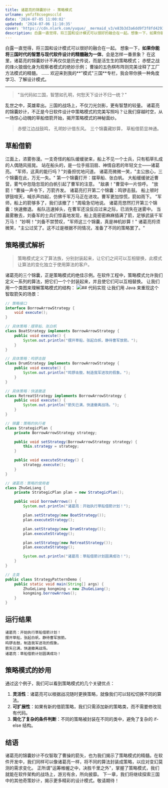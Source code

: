 ```yaml
---
title: 诸葛亮的锦囊妙计 - 策略模式
urlname: ymfzf8csegmsccld
date: '2024-07-05 11:00:02'
updated: '2024-07-06 11:10:35'
cover: 'https://cdn.nlark.com/yuque/__mermaid_v3/e83b3d3a6dd9f3f8fd4293cf1e31b68a.svg'
description: 白露一直觉得，将三国和设计模式可以很好的融合在一起。想象一下，如果你能将三国时代的智慧与现代软件设计的精髓融为一体，会是怎样一番景象？在这里，诸葛亮的锦囊妙计不再仅仅是历史传说，而是活生生的策略模式；赤壁之战的烽火狼烟化身为观察者模式的绝妙示例；曹操的五色棋布阵则完美诠释了工厂方法模式的精髓。...
---
```

白露一直觉得，将三国和设计模式可以很好的融合在一起。
想象一下，**如果你能将三国时代的智慧与现代软件设计的精髓融为一体**，会是怎样一番景象？
在这里，诸葛亮的锦囊妙计不再仅仅是历史传说，而是活生生的策略模式；
赤壁之战的烽火狼烟化身为观察者模式的绝妙示例；
曹操的五色棋布阵则完美诠释了工厂方法模式的精髓。
……
欢迎来到我的**"模式"三国**专栏，我会带你换一种角度学习、了解设计模式。

---

> "当代码如三国，智慧如孔明，何愁天下设计不归一统？"

乱世之中，英雄辈出。三国的战场上，不仅刀光剑影，更有智慧的较量。
诸葛亮的锦囊妙计，不正是今日软件设计中策略模式的完美写照吗？让我们穿越时空，从一场惊心动魄的草船借箭开始，揭开策略模式的神秘面纱。
> 赤壁江边战鼓鸣，
孔明妙计借东风。
三个锦囊藏妙算，
草船借箭显神通。

## 草船借箭
江面上，浓雾弥漫。一支奇怪的船队缓缓驶来，船上不见一个士兵，只有稻草扎成的人偶随风摇晃。
站在船头的，是一位手摇羽扇、神情自若的年轻文士——诸葛亮。
"军师，这真的能行吗？"刘备担忧地问道。
诸葛亮微微一笑，"主公放心，三个锦囊在此，万无一失。"
第一个锦囊打开：摆草船、张白帆。
大船缓缓驶近曹营，雾气中忽隐忽现的白帆引起了曹军的注意。
"敌袭！"曹营中一片惊呼。
"放箭！"曹操一声令下，万箭齐发。
诸葛亮打开第二个锦囊：鸣锣击鼓。
船上顿时锣鼓喧天，喊杀声四起，仿佛千军万马正在进攻。曹军更加惊慌，箭如雨下。
"军师，船上的箭够多了，我们该撤了！"周瑜急切地说。
诸葛亮悠然打开第三个锦囊：快速撤退。
船队迅速掉头，在曹军还没反应过来之际，已消失在迷雾中。
当晨雾散去，刘备军的士兵们惊喜地发现，船上竟密密麻麻插满了箭，足够武装千军万马！
"妙啊！"刘备不禁赞叹，"军师这三个锦囊，真是神机妙算！"
诸葛亮捋须微笑，"主公过奖了。这不过是根据不同情况，准备了不同的策略罢了。"
## 策略模式解析
> 策略模式定义了算法族，分别封装起来，让它们之间可以互相替换，此模式让算法的变化独立于使用算法的客户。

诸葛亮的三个锦囊，正是策略模式的绝佳示例。在软件工程中，策略模式允许我们定义一系列的算法，把它们一个个封装起来，并且使它们可以互相替换。
让我们用一个类图来理解策略模式的结构：
![](https://oss1.aistar.cool/elog-offer-now/fd5d664ba00f5f83a9b85e70d0b6c379.svg)## 代码实现
让我们用 Java 来重现这个智取箭矢的场景：
```java
// 策略接口
interface BorrowArrowStrategy {
    void execute();
}

// 具体策略：摆草船、张白帆
class BoatStrategy implements BorrowArrowStrategy {
    public void execute() {
        System.out.println("摆开草船，张起白帆，静待曹军放箭。");
    }
}

// 具体策略：鸣锣击鼓
class DrumStrategy implements BorrowArrowStrategy {
    public void execute() {
        System.out.println("鸣锣击鼓，制造我军进攻的假象。");
    }
}

// 具体策略：快速撤退
class RetreatStrategy implements BorrowArrowStrategy {
    public void execute() {
        System.out.println("箭矢已满，快速撤离战场。");
    }
}

// 锦囊：策略的执行者
class StrategicPlan {
    private BorrowArrowStrategy strategy;

    public void setStrategy(BorrowArrowStrategy strategy) {
        this.strategy = strategy;
    }

    public void executeStrategy() {
        strategy.execute();
    }
}

// 诸葛亮：策略的使用者
class ZhuGeLiang {
    private StrategicPlan plan = new StrategicPlan();

    public void borrowArrows() {
        System.out.println("诸葛亮：开始执行草船借箭计划！");

        plan.setStrategy(new BoatStrategy());
        plan.executeStrategy();

        plan.setStrategy(new DrumStrategy());
        plan.executeStrategy();

        plan.setStrategy(new RetreatStrategy());
        plan.executeStrategy();

        System.out.println("诸葛亮：草船借箭计划圆满成功！");
    }
}

// 主类
public class StrategyPatternDemo {
    public static void main(String[] args) {
        ZhuGeLiang kongming = new ZhuGeLiang();
        kongming.borrowArrows();
    }
}
```
## 运行结果
```
诸葛亮：开始执行草船借箭计划！
摆开草船，张起白帆，静待曹军放箭。
鸣锣击鼓，制造我军进攻的假象。
箭矢已满，快速撤离战场。
诸葛亮：草船借箭计划圆满成功！
```
## 策略模式的妙用
通过这个例子，我们可以看到策略模式的几个关键优点：

1. **灵活性**：诸葛亮可以根据战况随时更换策略，就像我们可以轻松切换不同的算法。
2. **可扩展性**：如果有新的借箭策略，我们只需添加新的策略类，而不需要修改现有代码。
3. **简化了复杂的条件判断**：不同的策略被封装在不同的类中，避免了复杂的 if-else 结构。
## 结语
诸葛亮的锦囊妙计不仅智取了曹操的箭矢，也为我们揭示了策略模式的精髓。在软件开发中，我们同样可以像诸葛亮一样，将不同的算法封装成策略，以应对变幻莫测的需求变化。
正所谓"运筹帷幄之中，决胜千里之外"，掌握了策略模式，我们就能在软件架构的战场上，游刃有余，所向披靡。
下一章，我们将继续探索三国中的其他奇策妙计，揭示更多精彩的设计模式。敬请期待！
